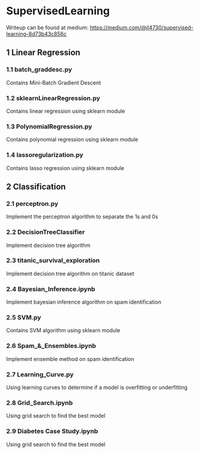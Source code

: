 # SupervisedLearning

Writeup can be found at medium: https://medium.com/@jl4730/supervised-learning-8d73b43c856c

## 1 Linear Regression
### 1.1 batch_graddesc.py
Contains Mini-Batch Gradient Descent 

### 1.2 sklearnLinearRegression.py
Contains linear regression using sklearn module

### 1.3 PolynomialRegression.py
Contains polynomial regression using sklearn module

### 1.4 lassoregularization.py
Contains lasso regression using sklearn module

## 2 Classification
### 2.1 perceptron.py
Implement the perceptron algorithm to separate the 1s and 0s

### 2.2 DecisionTreeClassifier
Implement decision tree algorithm

### 2.3 titanic_survival_exploration
Implement decision tree algorithm on titanic dataset

### 2.4 Bayesian_Inference.ipynb
Implement bayesian inference algorithm on spam identification

### 2.5 SVM.py
Contains SVM algorithm using sklearn module

### 2.6 Spam_&_Ensembles.ipynb
Implement ensemble method on spam identification

### 2.7 Learning_Curve.py
Using learning curves to determine if a model is overfitting or underfitting

### 2.8 Grid_Search.ipynb
Using grid search to find the best model

### 2.9 Diabetes Case Study.ipynb
Using grid search to find the best model



